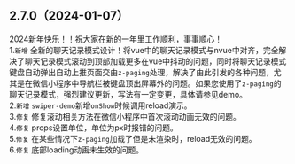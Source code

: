 ## 2.7.0（2024-01-07）
2024新年快乐！！祝大家在新的一年里工作顺利，事事顺心！  
1.`新增` 全新的聊天记录模式设计！将vue中的聊天记录模式与nvue中对齐，完全解决了聊天记录模式滚动到顶部加载更多在vue中抖动的问题，同时将聊天记录模式键盘自动弹出自动上推页面交由`z-paging`处理，解决了由此引发的各种问题，尤其是在微信小程序中导航栏被键盘顶出屏幕外的问题。如果您使用了`z-paging`的聊天记录模式，强烈建议更新，写法有一定变更，具体请参见demo。  
2.`新增` `swiper-demo`新增`onShow`时候调用reload演示。  
3.`修复` 修复滚动相关方法在微信小程序中首次滚动动画无效的问题。  
4.`修复` props设置单位，单位为px时报错的问题。  
5.`修复` 在某些情况下`z-paging`加载了但是未渲染时，reload无效的问题。  
6.`修复` 底部loading动画未生效的问题。  
